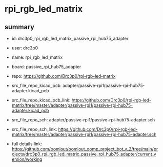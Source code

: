 # rpi_rgb_led_matrix
 
## summary 
* id: drc3p0_rpi_rgb_led_matrix_passive_rpi_hub75_adapter
* user: drc3p0
* name: rpi_rgb_led_matrix
* board: passive_rpi_hub75_adapter
* repo: https://github.com/Drc3p0/rpi-rgb-led-matrix
* src_file_repo_kicad_pcb: adapter/passive-rpi1/passive-rpi-hub75-adapter.kicad_pcb
* src_file_repo_kicad_pcb_link: https://github.com/Drc3p0/rpi-rgb-led-matrix/tree/master/adapter/passive-rpi1/passive-rpi-hub75-adapter.kicad_pcb


* src_file_repo_sch: adapter/passive-rpi1/passive-rpi-hub75-adapter.sch
* src_file_repo_sch_link: https://github.com/Drc3p0/rpi-rgb-led-matrix/tree/master/adapter/passive-rpi1/passive-rpi-hub75-adapter.sch
* full details link: https://github.com/oomlout/oomlout_oomp_project_bot_v_2/tree/main/projects/drc3p0_rpi_rgb_led_matrix_passive_rpi_hub75_adapter/current_version/working  






